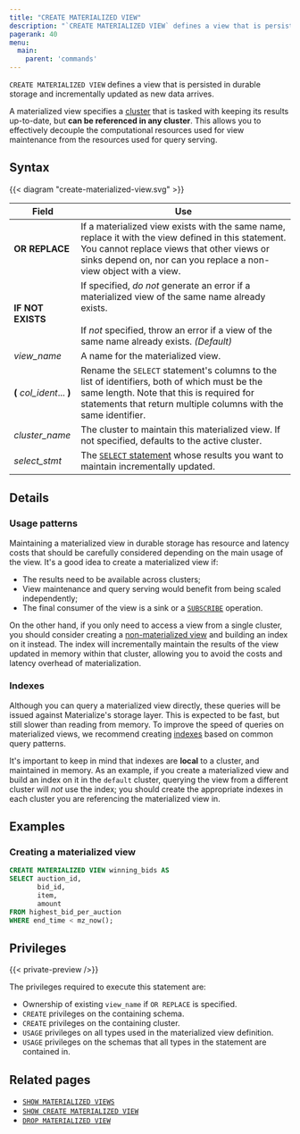 ```yaml
---
title: "CREATE MATERIALIZED VIEW"
description: "`CREATE MATERIALIZED VIEW` defines a view that is persisted in durable storage and incrementally updated as new data arrives."
pagerank: 40
menu:
  main:
    parent: 'commands'
---
```


`CREATE MATERIALIZED VIEW` defines a view that is persisted in durable storage and
incrementally updated as new data arrives.

A materialized view specifies a [cluster](/get-started/key-concepts/#clusters) that
is tasked with keeping its results up-to-date, but **can be referenced in
any cluster**. This allows you to effectively decouple the computational
resources used for view maintenance from the resources used for query serving.

## Syntax

{{< diagram "create-materialized-view.svg" >}}

Field | Use
------|-----
**OR REPLACE** | If a materialized view exists with the same name, replace it with the view defined in this statement. You cannot replace views that other views or sinks depend on, nor can you replace a non-view object with a view.
**IF NOT EXISTS** | If specified, _do not_ generate an error if a materialized view of the same name already exists. <br/><br/>If _not_ specified, throw an error if a view of the same name already exists. _(Default)_
_view&lowbar;name_ | A name for the materialized view.
**(** _col_ident_... **)** | Rename the `SELECT` statement's columns to the list of identifiers, both of which must be the same length. Note that this is required for statements that return multiple columns with the same identifier.
_cluster&lowbar;name_ | The cluster to maintain this materialized view. If not specified, defaults to the active cluster.
_select&lowbar;stmt_ | The [`SELECT` statement](../select) whose results you want to maintain incrementally updated.

## Details

### Usage patterns

Maintaining a materialized view in durable storage has resource and latency
costs that should be carefully considered depending on the main usage of the
view. It's a good idea to create a materialized view if:

* The results need to be available across clusters;
* View maintenance and query serving would benefit from being scaled
  independently;
* The final consumer of the view is a sink or a [`SUBSCRIBE`](../subscribe) operation.

On the other hand, if you only need to access a view from a single cluster, you
should consider creating a [non-materialized view](../create-view) and building
an index on it instead. The index will incrementally maintain the results of
the view updated in memory within that cluster, allowing you to avoid the costs
and latency overhead of materialization.

[//]: # "TODO(morsapaes) Point to relevant architecture patterns once these
exist."

### Indexes

Although you can query a materialized view directly, these queries will be
issued against Materialize's storage layer. This is expected to be fast, but
still slower than reading from memory. To improve the speed of queries on
materialized views, we recommend creating [indexes](../create-index) based on
common query patterns.

It's important to keep in mind that indexes are **local** to a cluster, and
maintained in memory. As an example, if you create a materialized view and
build an index on it in the `default` cluster, querying the view from a
different cluster will _not_ use the index; you should create the appropriate
indexes in each cluster you are referencing the materialized view in.

[//]: # "TODO(morsapaes) Point to relevant operational guide on indexes once
this exists+add detail about using indexes to optimize materialized view
stacking."

## Examples

### Creating a materialized view

```sql
CREATE MATERIALIZED VIEW winning_bids AS
SELECT auction_id,
       bid_id,
       item,
       amount
FROM highest_bid_per_auction
WHERE end_time < mz_now();
```

[//]: # "TODO(morsapaes) Add more elaborate examples with \timing that show
things like querying materialized views from different clusters, indexed vs.
non-indexed, and so on."

## Privileges

{{< private-preview />}}

The privileges required to execute this statement are:

- Ownership of existing `view_name` if `OR REPLACE` is specified.
- `CREATE` privileges on the containing schema.
- `CREATE` privileges on the containing cluster.
- `USAGE` privileges on all types used in the materialized view definition.
- `USAGE` privileges on the schemas that all types in the statement are contained in.

## Related pages

- [`SHOW MATERIALIZED VIEWS`](../show-materialized-views)
- [`SHOW CREATE MATERIALIZED VIEW`](../show-create-materialized-view)
- [`DROP MATERIALIZED VIEW`](../drop-materialized-view)
